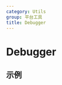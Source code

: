 ```yaml
---
category: Utils
group: 平台工具
title: Debugger
---
```


# Debugger

## 示例

<code src="./demos/demo1.jsx"></code>
